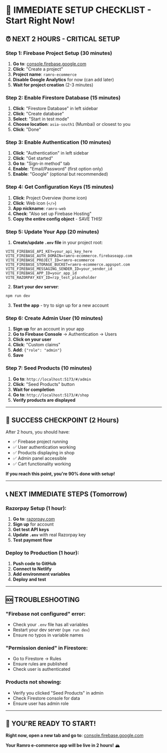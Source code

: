 # 🚀 IMMEDIATE SETUP CHECKLIST - Start Right Now!

## ⏰ **NEXT 2 HOURS - CRITICAL SETUP**

### **Step 1: Firebase Project Setup (30 minutes)**
1. **Go to**: [console.firebase.google.com](https://console.firebase.google.com)
2. **Click**: "Create a project"
3. **Project name**: `ramro-ecommerce`
4. **Disable Google Analytics** for now (can add later)
5. **Wait for project creation** (2-3 minutes)

### **Step 2: Enable Firestore Database (15 minutes)**
1. **Click**: "Firestore Database" in left sidebar
2. **Click**: "Create database"
3. **Select**: "Start in test mode"
4. **Choose location**: `asia-south1` (Mumbai) or closest to you
5. **Click**: "Done"

### **Step 3: Enable Authentication (10 minutes)**
1. **Click**: "Authentication" in left sidebar
2. **Click**: "Get started"
3. **Go to**: "Sign-in method" tab
4. **Enable**: "Email/Password" (first option only)
5. **Enable**: "Google" (optional but recommended)

### **Step 4: Get Configuration Keys (15 minutes)**
1. **Click**: Project Overview (home icon)
2. **Click**: Web icon (`</>`)
3. **App nickname**: `ramro-web`
4. **Check**: "Also set up Firebase Hosting"
5. **Copy the entire config object** - SAVE THIS!

### **Step 5: Update Your App (20 minutes)**
1. **Create/update `.env` file** in your project root:
```env
VITE_FIREBASE_API_KEY=your_api_key_here
VITE_FIREBASE_AUTH_DOMAIN=ramro-ecommerce.firebaseapp.com
VITE_FIREBASE_PROJECT_ID=ramro-ecommerce
VITE_FIREBASE_STORAGE_BUCKET=ramro-ecommerce.appspot.com
VITE_FIREBASE_MESSAGING_SENDER_ID=your_sender_id
VITE_FIREBASE_APP_ID=your_app_id
VITE_RAZORPAY_KEY_ID=rzp_test_placeholder
```

2. **Start your dev server**:
```bash
npm run dev
```

3. **Test the app** - try to sign up for a new account

### **Step 6: Create Admin User (10 minutes)**
1. **Sign up** for an account in your app
2. **Go to Firebase Console** → Authentication → Users
3. **Click on your user**
4. **Click**: "Custom claims"
5. **Add**: `{"role": "admin"}`
6. **Save**

### **Step 7: Seed Products (10 minutes)**
1. **Go to**: `http://localhost:5173/#/admin`
2. **Click**: "Seed Products" button
3. **Wait for completion**
4. **Go to**: `http://localhost:5173/#/shop`
5. **Verify products are displayed**

---

## 🎯 **SUCCESS CHECKPOINT (2 Hours)**

After 2 hours, you should have:
- ✅ Firebase project running
- ✅ User authentication working
- ✅ Products displaying in shop
- ✅ Admin panel accessible
- ✅ Cart functionality working

**If you reach this point, you're 90% done with setup!**

---

## 📞 **NEXT IMMEDIATE STEPS (Tomorrow)**

### **Razorpay Setup (1 hour):**
1. **Go to**: [razorpay.com](https://razorpay.com)
2. **Sign up** for account
3. **Get test API keys**
4. **Update `.env`** with real Razorpay key
5. **Test payment flow**

### **Deploy to Production (1 hour):**
1. **Push code to GitHub**
2. **Connect to Netlify**
3. **Add environment variables**
4. **Deploy and test**

---

## 🆘 **TROUBLESHOOTING**

### **"Firebase not configured" error:**
- Check your `.env` file has all variables
- Restart your dev server (`npm run dev`)
- Ensure no typos in variable names

### **"Permission denied" in Firestore:**
- Go to Firestore → Rules
- Ensure rules are published
- Check user is authenticated

### **Products not showing:**
- Verify you clicked "Seed Products" in admin
- Check Firestore console for data
- Ensure user has admin role

---

## 🎉 **YOU'RE READY TO START!**

**Right now, open a new tab and go to**: [console.firebase.google.com](https://console.firebase.google.com)

**Your Ramro e-commerce app will be live in 2 hours!** 🏔️